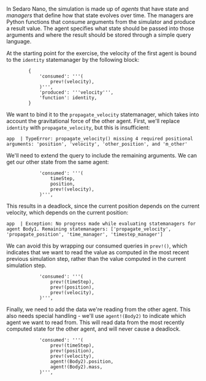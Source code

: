 In Sedaro Nano, the simulation is made up of *agents* that have state and *managers* that define how that state evolves over time. The managers are Python functions that consume arguments from the simulator and produce a result value. The agent specifies what state should be passed into those arguments and where the result should be stored through a simple query language.

At the starting point for the exercise, the velocity of the first agent is bound to the `identity` statemanager by the following block:
```
        {
            'consumed': '''(
                prev!(velocity),
            )''',
            'produced': '''velocity''',
            'function': identity,
        }
```

We want to bind it to the `propagate_velocity` statemanager, which takes into account the gravitational force of the other agent. First, we'll replace `identity` with `propagate_velocity`, but this is insufficient:

```
app  | TypeError: propagate_velocity() missing 4 required positional arguments: 'position', 'velocity', 'other_position', and 'm_other'
```

We'll need to extend the query to include the remaining arguments. We can get our other state from the same agent:
```
            'consumed': '''(
                timeStep,
                position,
                prev!(velocity),
            )''',
```

This results in a deadlock, since the current position depends on the current velocity, which depends on the current position:

```
app  | Exception: No progress made while evaluating statemanagers for agent Body1. Remaining statemanagers: ['propagate_velocity', 'propagate_position', 'time_manager', 'timestep_manager']
```

We can avoid this by wrapping our consumed queries in `prev!()`, which indicates that we want to read the value as computed in the most recent previous simulation step, rather than the value computed in the current simulation step.

```
            'consumed': '''(
                prev!(timeStep),
                prev!(position),
                prev!(velocity),
            )''',
```

Finally, we need to add the data we're reading from the other agent. This also needs special handling - we'll use `agent!(Body2)` to indicate which agent we want to read from. This will read data from the most recently computed state for the other agent, and will never cause a deadlock.

```
            'consumed': '''(
                prev!(timeStep),
                prev!(position),
                prev!(velocity),
                agent!(Body2).position,
                agent!(Body2).mass,
            )''',
```